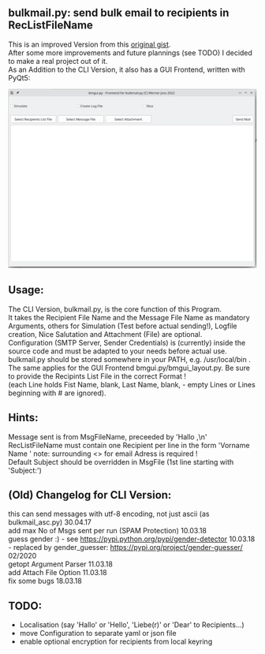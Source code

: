 ## bulkmail.py: send bulk email to recipients in RecListFileName

This is an improved Version from this [original gist](https://gist.github.com/wernerjoss/9ba0d815bb91d043f929d98670f99064).  
After some more improvements and future plannings (see TODO) I decided to make a real project out of it.  
As an Addition to the CLI Version, it also has a GUI Frontend, written with PyQt5:

![](screenshot.png)

## Usage:
The CLI Version, bulkmail.py, is the core function of this Program.  
It takes the Recipient File Name and the Message File Name as mandatory Arguments, others for Simulation (Test before actual sending!),
Logfile creation, Nice Salutation and Attachment (File) are optional.  
Configuration (SMTP Server, Sender Credentials) is (currently) inside the source code and must be adapted to your needs before actual use.  
bulkmail.py should be stored somewhere in your PATH, e.g. /usr/local/bin .  
The same applies for the GUI Frontend bmgui.py/bmgui_layout.py.
Be sure to provide the Recipints List File in the correct Format !  
(each Line holds Fist Name, blank, Last Name, blank, <email address> - empty Lines or Lines beginning with # are ignored).

## Hints:
Message sent is from MsgFileName, preceeded by 'Hallo <Name>,\n'  
RecListFileName must contain one Recipient per line in the form 'Vorname Name <email>'	note: surrounding <> for email Adress is required !  
Default Subject should be overridden in MsgFile (1st line starting with 'Subject:')  

## (Old) Changelog for CLI Version:
this can send messages with utf-8 encoding, not just ascii (as bulkmail_asc.py) 30.04.17  
add max No of Msgs sent per run (SPAM Protection) 10.03.18  
guess gender :) - see https://pypi.python.org/pypi/gender-detector 10.03.18 - replaced by gender_guesser: https://pypi.org/project/gender-guesser/ 02/2020   
getopt Argument Parser 11.03.18  
add Attach File Option 11.03.18  
fix some bugs 18.03.18  

## TODO:
- Localisation (say 'Hallo' or 'Hello', 'Liebe(r)' or 'Dear' to Recipients...)
- move Configuration to separate yaml or json file
- enable optional encryption for recipients from local keyring